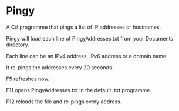 # Pingy
A C# programme that pings a list of IP addresses or hostnames.


Pingy will load each line of PingyAddresses.txt from your Documents directory.

Each line can be an IPv4 address, IPv6 address or a domain name.

It re-pings the addresses every 20 seconds.


F5 refreshes now.

F11 opens PingyAddresses.txt in the default .txt programme.

F12 reloads the file and re-pings every address.
